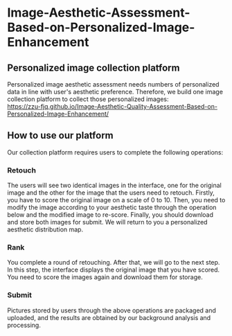 # Image-Aesthetic-Assessment-Based-on-Personalized-Image-Enhancement
## Personalized image collection platform
Personalized image aesthetic assessment needs numbers of personalized data
in line with user's aesthetic preference. Therefore, we build one
image collection platform to collect those personalized images:<br>
https://zzu-fjq.github.io/Image-Aesthetic-Quality-Assessment-Based-on-Personalized-Image-Enhancement/ 

## How to use our platform
Our collection platform requires users to complete the following operations: 
### Retouch
The users will see two identical images in the interface, one for the original image and the other for the image that the users need to retouch. Firstly, you have to score the original image on a scale of 0 to 10.
Then, you need to modify the image according to your aesthetic taste through the operation below and the modified image to re-score. Finally, you should download and store both images for submit. We will return to you a personalized aesthetic distribution map.

### Rank
You complete a round of retouching. After that, we will go to the next step. In this step, the interface displays the original image that you have scored. You need to score the images again and download them for storage.
### Submit
Pictures stored by users through the above operations are packaged and uploaded, and the results are obtained by our background analysis and processing.

